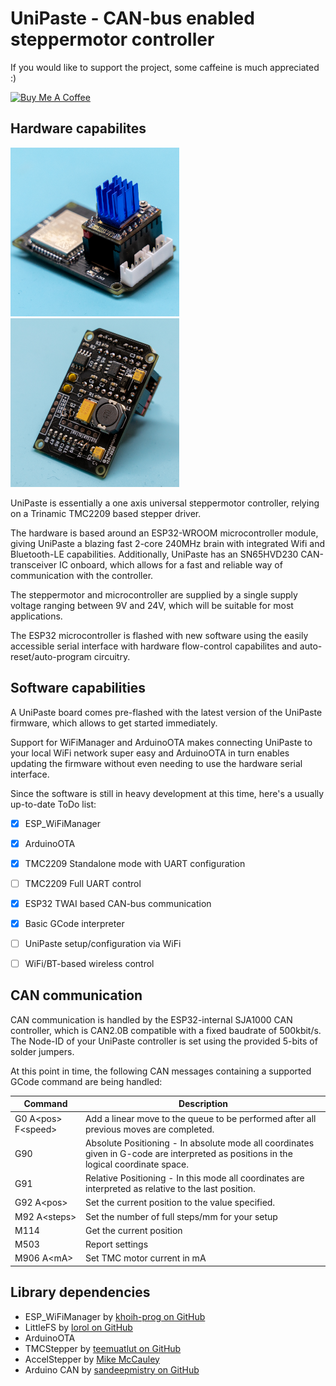 # UniPaste - CAN-bus enabled steppermotor controller
 
 If you would like to support the project, some caffeine is much appreciated :)
 
 <a href="https://www.buymeacoffee.com/marcosprojects" target="_blank"><img src="https://cdn.buymeacoffee.com/buttons/v2/default-yellow.png" alt="Buy Me A Coffee" width="175" ></a>
 
 ## Hardware capabilites
 
 <p float="left"><img src="images/UniPaste_front.jpg" width="270"> <img src="images/UniPaste_back.jpg" width="270"></p>
 
 UniPaste is essentially a one axis universal steppermotor controller, relying on a Trinamic TMC2209 based stepper driver.
 
 The hardware is based around an ESP32-WROOM microcontroller module, giving UniPaste a blazing fast 2-core 240MHz brain with integrated Wifi and Bluetooth-LE capabilities.
 Additionally, UniPaste has an SN65HVD230 CAN-transceiver IC onboard, which allows for a fast and reliable way of communication with the controller.
 
 The steppermotor and microcontroller are supplied by a single supply voltage ranging between 9V and 24V, which will be suitable for most applications.
 
 The ESP32 microcontroller is flashed with new software using the easily accessible serial interface with hardware flow-control capabilites and auto-reset/auto-program circuitry.
 
 
 ## Software capabilities
 
 A UniPaste board comes pre-flashed with the latest version of the UniPaste firmware, which allows to get started immediately.
 
 Support for WiFiManager and ArduinoOTA makes connecting UniPaste to your local WiFi network super easy and ArduinoOTA in turn enables updating the firmware without even needing to use the hardware serial interface.
 
 Since the software is still in heavy development at this time, here's a usually up-to-date ToDo list:
 
 - [x] ESP_WiFiManager
 - [x] ArduinoOTA
 - [x] TMC2209 Standalone mode with UART configuration
 - [ ] TMC2209 Full UART control
 - [x] ESP32 TWAI based CAN-bus communication
 - [x] Basic GCode interpreter
 - [ ] UniPaste setup/configuration via WiFi
 - [ ] WiFi/BT-based wireless control
 
 
 ## CAN communication
 
CAN communication is handled by the ESP32-internal SJA1000 CAN controller, which is CAN2.0B compatible with a fixed baudrate of 500kbit/s. The Node-ID of your UniPaste controller is set using the provided 5-bits of solder jumpers.

At this point in time, the following CAN messages containing a supported GCode command are being handled:

| Command | Description |
| ------- | ----------- |
| G0 A\<pos\> F\<speed\> | Add a linear move to the queue to be performed after all previous moves are completed. |
| G90 | Absolute Positioning - In absolute mode all coordinates given in G-code are interpreted as positions in the logical coordinate space. |
| G91 | Relative Positioning - In this mode all coordinates are interpreted as relative to the last position. |
| G92 A\<pos\> | Set the current position to the value specified. |
| M92 A\<steps\> | Set the number of full steps/mm for your setup |
| M114 | Get the current position |
| M503 | Report settings |
| M906 A\<mA\> | Set TMC motor current in mA |
 
 
 ## Library dependencies
 
* ESP_WiFiManager by [khoih-prog on GitHub](https://github.com/khoih-prog/ESP_WiFiManager)
* LittleFS by [lorol on GitHub](https://github.com/lorol/LITTLEFS)
* ArduinoOTA
* TMCStepper by [teemuatlut on GitHub](https://github.com/teemuatlut/TMCStepper)
* AccelStepper by [Mike McCauley](https://www.airspayce.com/mikem/arduino/AccelStepper/)
* Arduino CAN by [sandeepmistry on GitHub](https://github.com/sandeepmistry/arduino-CAN)
